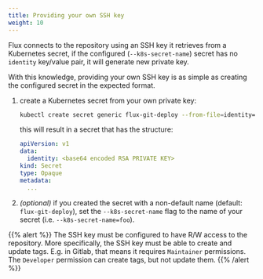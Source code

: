 ```yaml
---
title: Providing your own SSH key
weight: 10
---
```


Flux connects to the repository using an SSH key it retrieves from a
Kubernetes secret, if the configured (`--k8s-secret-name`) secret has
no `identity` key/value pair, it will generate new private key.

With this knowledge, providing your own SSH key is as simple as
creating the configured secret in the expected format.

1. create a Kubernetes secret from your own private key:

    ```sh
    kubectl create secret generic flux-git-deploy --from-file=identity=/full/path/to/private_key
    ```
 
    this will result in a secret that has the structure:
 
    ```yaml
    apiVersion: v1
    data:
      identity: <base64 encoded RSA PRIVATE KEY>
    kind: Secret
    type: Opaque
    metadata:
      ...
    ```
   
2. _(optional)_ if you created the secret with a non-default name
   (default: `flux-git-deploy`), set the `--k8s-secret-name` flag to
   the name of your secret (i.e. `--k8s-secret-name=foo`).

{{% alert %}}
The SSH key must be configured to have R/W access to the
repository. More specifically, the SSH key must be able to create
and update tags. E.g. in Gitlab, that means it requires `Maintainer`
permissions. The `Developer` permission can create tags, but not
update them.
{{% /alert %}}
